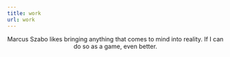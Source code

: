 ```yaml
---
title: work
url: work
---
```


<div align="center">
	<p>
        Marcus Szabo likes bringing anything that comes to mind into reality. If I can do so as a game, even better.
	</p>
</div>


